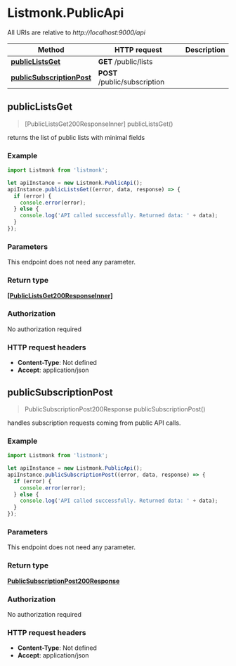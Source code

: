 # Listmonk.PublicApi

All URIs are relative to *http://localhost:9000/api*

Method | HTTP request | Description
------------- | ------------- | -------------
[**publicListsGet**](PublicApi.md#publicListsGet) | **GET** /public/lists | 
[**publicSubscriptionPost**](PublicApi.md#publicSubscriptionPost) | **POST** /public/subscription | 



## publicListsGet

> [PublicListsGet200ResponseInner] publicListsGet()



returns the list of public lists with minimal fields

### Example

```javascript
import Listmonk from 'listmonk';

let apiInstance = new Listmonk.PublicApi();
apiInstance.publicListsGet((error, data, response) => {
  if (error) {
    console.error(error);
  } else {
    console.log('API called successfully. Returned data: ' + data);
  }
});
```

### Parameters

This endpoint does not need any parameter.

### Return type

[**[PublicListsGet200ResponseInner]**](PublicListsGet200ResponseInner.md)

### Authorization

No authorization required

### HTTP request headers

- **Content-Type**: Not defined
- **Accept**: application/json


## publicSubscriptionPost

> PublicSubscriptionPost200Response publicSubscriptionPost()



handles subscription requests coming from public API calls.

### Example

```javascript
import Listmonk from 'listmonk';

let apiInstance = new Listmonk.PublicApi();
apiInstance.publicSubscriptionPost((error, data, response) => {
  if (error) {
    console.error(error);
  } else {
    console.log('API called successfully. Returned data: ' + data);
  }
});
```

### Parameters

This endpoint does not need any parameter.

### Return type

[**PublicSubscriptionPost200Response**](PublicSubscriptionPost200Response.md)

### Authorization

No authorization required

### HTTP request headers

- **Content-Type**: Not defined
- **Accept**: application/json

